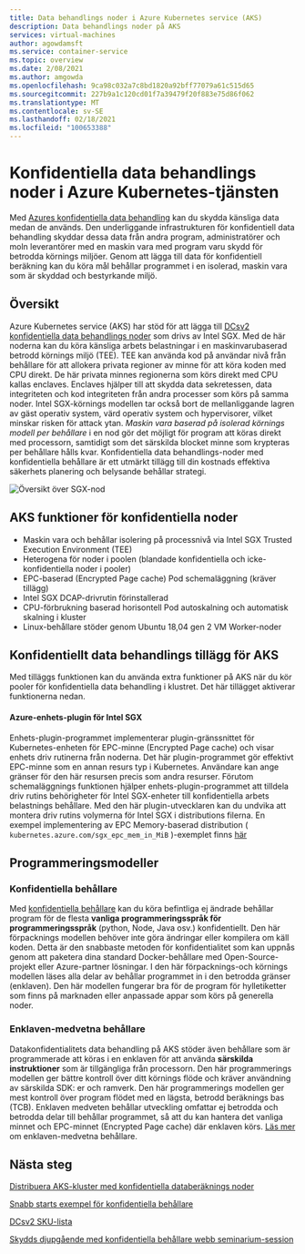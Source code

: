```yaml
---
title: Data behandlings noder i Azure Kubernetes service (AKS)
description: Data behandlings noder på AKS
services: virtual-machines
author: agowdamsft
ms.service: container-service
ms.topic: overview
ms.date: 2/08/2021
ms.author: amgowda
ms.openlocfilehash: 9ca98c032a7c8bd1820a92bff77079a61c515d65
ms.sourcegitcommit: 227b9a1c120cd01f7a39479f20f883e75d86f062
ms.translationtype: MT
ms.contentlocale: sv-SE
ms.lasthandoff: 02/18/2021
ms.locfileid: "100653388"
---
```

# <a name="confidential-computing-nodes-on-azure-kubernetes-service"></a>Konfidentiella data behandlings noder i Azure Kubernetes-tjänsten

Med [Azures konfidentiella data behandling](overview.md) kan du skydda känsliga data medan de används. Den underliggande infrastrukturen för konfidentiell data behandling skyddar dessa data från andra program, administratörer och moln leverantörer med en maskin vara med program varu skydd för betrodda körnings miljöer. Genom att lägga till data för konfidentiell beräkning kan du köra mål behållar programmet i en isolerad, maskin vara som är skyddad och bestyrkande miljö.

## <a name="overview"></a>Översikt

Azure Kubernetes service (AKS) har stöd för att lägga till [DCsv2 konfidentiella data behandlings noder](confidential-computing-enclaves.md) som drivs av Intel SGX. Med de här noderna kan du köra känsliga arbets belastningar i en maskinvarubaserad betrodd körnings miljö (TEE). TEE kan använda kod på användar nivå från behållare för att allokera privata regioner av minne för att köra koden med CPU direkt. De här privata minnes regionerna som körs direkt med CPU kallas enclaves. Enclaves hjälper till att skydda data sekretessen, data integriteten och kod integriteten från andra processer som körs på samma noder. Intel SGX-körnings modellen tar också bort de mellanliggande lagren av gäst operativ system, värd operativ system och hypervisorer, vilket minskar risken för attack ytan. *Maskin vara baserad på isolerad körnings modell per behållare* i en nod gör det möjligt för program att köras direkt med processorn, samtidigt som det särskilda blocket minne som krypteras per behållare hålls kvar. Konfidentiella data behandlings-noder med konfidentiella behållare är ett utmärkt tillägg till din kostnads effektiva säkerhets planering och belysande behållar strategi.

![Översikt över SGX-nod](./media/confidential-nodes-aks-overview/sgxaksnode.jpg)

## <a name="aks-confidential-nodes-features"></a>AKS funktioner för konfidentiella noder

- Maskin vara och behållar isolering på processnivå via Intel SGX Trusted Execution Environment (TEE) 
- Heterogena för noder i poolen (blandade konfidentiella och icke-konfidentiella noder i pooler)
- EPC-baserad (Encrypted Page cache) Pod schemaläggning (kräver tillägg)
- Intel SGX DCAP-drivrutin förinstallerad
- CPU-förbrukning baserad horisontell Pod autoskalning och automatisk skalning i kluster
- Linux-behållare stöder genom Ubuntu 18,04 gen 2 VM Worker-noder

## <a name="confidential-computing-add-on-for-aks"></a>Konfidentiellt data behandlings tillägg för AKS
Med tilläggs funktionen kan du använda extra funktioner på AKS när du kör pooler för konfidentiella data behandling i klustret. Det här tillägget aktiverar funktionerna nedan.

#### <a name="azure-device-plugin-for-intel-sgx"></a>Azure-enhets-plugin för Intel SGX <a id="sgx-plugin"></a>

Enhets-plugin-programmet implementerar plugin-gränssnittet för Kubernetes-enheten för EPC-minne (Encrypted Page cache) och visar enhets driv rutinerna från noderna. Det här plugin-programmet gör effektivt EPC-minne som en annan resurs typ i Kubernetes. Användare kan ange gränser för den här resursen precis som andra resurser. Förutom schemaläggnings funktionen hjälper enhets-plugin-programmet att tilldela driv rutins behörigheter för Intel SGX-enheter till konfidentiella arbets belastnings behållare. Med den här plugin-utvecklaren kan du undvika att montera driv rutins volymerna för Intel SGX i distributions filerna. En exempel implementering av EPC Memory-baserad distribution ( `kubernetes.azure.com/sgx_epc_mem_in_MiB` )-exemplet finns [här](https://github.com/Azure-Samples/confidential-computing/blob/main/containersamples/helloworld/helm/templates/helloworld.yaml)


## <a name="programming-models"></a>Programmeringsmodeller

### <a name="confidential-containers"></a>Konfidentiella behållare

Med [konfidentiella behållare](confidential-containers.md) kan du köra befintliga ej ändrade behållar program för de flesta **vanliga programmeringsspråk för programmeringsspråk** (python, Node, Java osv.) konfidentiellt. Den här förpacknings modellen behöver inte göra ändringar eller kompilera om käll koden. Detta är den snabbaste metoden för konfidentialitet som kan uppnås genom att paketera dina standard Docker-behållare med Open-Source-projekt eller Azure-partner lösningar. I den här förpacknings-och körnings modellen läses alla delar av behållar programmet in i den betrodda gränser (enklaven). Den här modellen fungerar bra för de program för hylletiketter som finns på marknaden eller anpassade appar som körs på generella noder.

### <a name="enclave-aware-containers"></a>Enklaven-medvetna behållare
Datakonfidentialitets data behandling på AKS stöder även behållare som är programmerade att köras i en enklaven för att använda **särskilda instruktioner** som är tillgängliga från processorn. Den här programmerings modellen ger bättre kontroll över ditt körnings flöde och kräver användning av särskilda SDK: er och ramverk. Den här programmerings modellen ger mest kontroll över program flödet med en lägsta, betrodd beräknings bas (TCB). Enklaven medveten behållar utveckling omfattar ej betrodda och betrodda delar till behållar programmet, så att du kan hantera det vanliga minnet och EPC-minnet (Encrypted Page cache) där enklaven körs. [Läs mer](enclave-aware-containers.md) om enklaven-medvetna behållare.

## <a name="next-steps"></a>Nästa steg

[Distribuera AKS-kluster med konfidentiella databeräknings noder](./confidential-nodes-aks-get-started.md)

[Snabb starts exempel för konfidentiella behållare](https://github.com/Azure-Samples/confidential-container-samples)

[DCsv2 SKU-lista](../virtual-machines/dcv2-series.md)

[Skydds djupgående med konfidentiella behållare webb seminarium-session](https://www.youtube.com/watch?reload=9&v=FYZxtHI_Or0&feature=youtu.be)

<!-- LINKS - external -->
[Azure Attestation]: ../attestation/index.yml


<!-- LINKS - internal -->
[DC Virtual Machine]: /confidential-computing/virtual-machine-solutions
